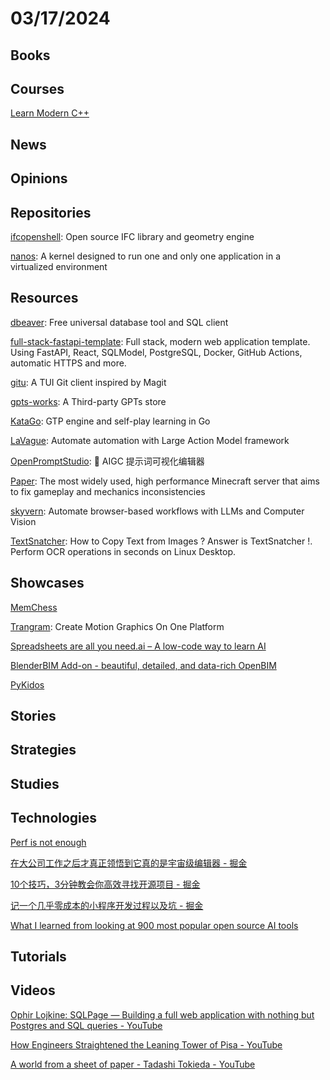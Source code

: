 # 03/17/2024

## Books

## Courses
[Learn Modern C++](https://learnmoderncpp.com/)

## News

## Opinions

## Repositories
[ifcopenshell](https://github.com/ifcopenshell/ifcopenshell): Open source IFC library and geometry engine

[nanos](https://github.com/nanovms/nanos): A kernel designed to run one and only one application in a virtualized environment

## Resources
[dbeaver](https://github.com/dbeaver/dbeaver): Free universal database tool and SQL client

[full-stack-fastapi-template](https://github.com/tiangolo/full-stack-fastapi-template): Full stack, modern web application template. Using FastAPI, React, SQLModel, PostgreSQL, Docker, GitHub Actions, automatic HTTPS and more.

[gitu](https://github.com/altsem/gitu): A TUI Git client inspired by Magit

[gpts-works](https://github.com/all-in-aigc/gpts-works): A Third-party GPTs store

[KataGo](https://github.com/lightvector/KataGo): GTP engine and self-play learning in Go

[LaVague](https://github.com/lavague-ai/LaVague): Automate automation with Large Action Model framework

[OpenPromptStudio](https://github.com/Moonvy/OpenPromptStudio): 🥣 AIGC 提示词可视化编辑器

[Paper](https://github.com/PaperMC/Paper): The most widely used, high performance Minecraft server that aims to fix gameplay and mechanics inconsistencies

[skyvern](https://github.com/Skyvern-AI/skyvern): Automate browser-based workflows with LLMs and Computer Vision

[TextSnatcher](https://github.com/RajSolai/TextSnatcher): How to Copy Text from Images ? Answer is TextSnatcher !. Perform OCR operations in seconds on Linux Desktop.

## Showcases
[MemChess](https://grondilu.github.io/memchess/)

[Trangram](https://www.trangram.com/): Create Motion Graphics On One Platform

[Spreadsheets are all you need.ai – A low-code way to learn AI](https://spreadsheets-are-all-you-need.ai/index.html)

[BlenderBIM Add-on - beautiful, detailed, and data-rich OpenBIM](https://blenderbim.org/)

[PyKidos](https://pykidos.github.io/)

## Stories

## Strategies

## Studies

## Technologies
[Perf is not enough](https://motherduck.com/blog/perf-is-not-enough/)

[在大公司工作之后才真正领悟到它真的是宇宙级编辑器 - 掘金](https://juejin.cn/post/7344573753538789430)

[10个技巧，3分钟教会你高效寻找开源项目 - 掘金](https://juejin.cn/post/7341019035185954851)

[记一个几乎零成本的小程序开发过程以及坑 - 掘金](https://juejin.cn/post/7252175375105916965)

[What I learned from looking at 900 most popular open source AI tools](https://huyenchip.com/2024/03/14/ai-oss.html)

## Tutorials

## Videos
[Ophir Lojkine: SQLPage — Building a full web application with nothing but Postgres and SQL queries - YouTube](https://www.youtube.com/watch?v=mXdgmSdaXkg)

[How Engineers Straightened the Leaning Tower of Pisa - YouTube](https://www.youtube.com/watch?v=0ZhHoyqQEhA)

[A world from a sheet of paper - Tadashi Tokieda - YouTube](https://www.youtube.com/watch?v=8p02DtmyQhU)
